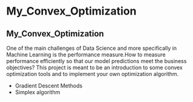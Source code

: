 # My_Convex_Optimization
 
## My_Convex_Optimization
One of the main challenges of Data Science and more specifically in Machine Learning is the performance measure.How to measure performance efficiently so that our model predictions meet the business objectives? This project is meant to be an introduction to some convex optimization tools and to implement your own optimization algorithm.
* Gradient Descent Methods
* Simplex algorithm
